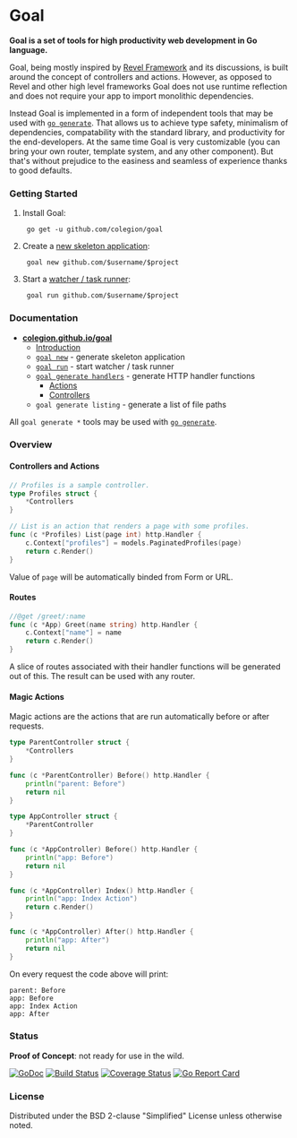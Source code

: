 # Goal
**Goal is a set of tools for high productivity web development in Go language.**

Goal, being mostly inspired by [Revel Framework](https://github.com/revel/revel)
and its discussions, is built around the concept of controllers and actions.
However, as opposed to Revel and other high level frameworks Goal does not use runtime
reflection and does not require your app to import monolithic dependencies.

Instead Goal is implemented in a form of independent tools that
may be used with [`go generate`](https://blog.golang.org/generate).
That allows us to achieve type safety, minimalism of dependencies,
compatability with the standard library, and productivity for the end-developers.
At the same time Goal is very customizable (you can bring your own router, template system,
and any other component). But that's without prejudice to the easiness and seamless of experience
thanks to good defaults.

### Getting Started

1. Install Goal:

        go get -u github.com/colegion/goal

2. Create a [new skeleton application](https://colegion.github.io/goal/manual/new/index.html):

        goal new github.com/$username/$project

3. Start a [watcher / task runner](https://colegion.github.io/goal/manual/run/index.html):

        goal run github.com/$username/$project

### Documentation

* **[colegion.github.io/goal](https://colegion.github.io/goal)**
  * [Introduction](https://colegion.github.io/goal/manual/index.html)
  * [`goal new`](https://colegion.github.io/goal/manual/new/index.html) - generate skeleton application
  * [`goal run`](https://colegion.github.io/goal/manual/run/index.html) - start watcher / task runner
  * [`goal generate handlers`](https://colegion.github.io/goal/manual/handlers/index.html) - generate HTTP handler functions
    * [Actions](https://colegion.github.io/goal/manual/handlers/actions.html)
    * [Controllers](https://colegion.github.io/goal/manual/handlers/controllers.html)
  * `goal generate listing` - generate a list of file paths

All `goal generate *` tools may be used with [`go generate`](https://blog.golang.org/generate).

### Overview

#### Controllers and Actions

```go
// Profiles is a sample controller.
type Profiles struct {
	*Controllers
}

// List is an action that renders a page with some profiles.
func (c *Profiles) List(page int) http.Handler {
	c.Context["profiles"] = models.PaginatedProfiles(page)
	return c.Render()
}
```
Value of `page` will be automatically binded from Form or URL.

#### Routes

```go
//@get /greet/:name
func (c *App) Greet(name string) http.Handler {
	c.Context["name"] = name
	return c.Render()
}
```
A slice of routes associated with their handler functions will be generated
out of this. The result can be used with any router.

#### Magic Actions

Magic actions are the actions that are run automatically before or after requests.
```go
type ParentController struct {
	*Controllers
}

func (c *ParentController) Before() http.Handler {
	println("parent: Before")
	return nil
}

type AppController struct {
	*ParentController
}

func (c *AppController) Before() http.Handler {
	println("app: Before")
	return nil
}

func (c *AppController) Index() http.Handler {
	println("app: Index Action")
	return c.Render()
}

func (c *AppController) After() http.Handler {
	println("app: After")
	return nil
}
```
On every request the code above will print:
```
parent: Before
app: Before
app: Index Action
app: After
```

### Status

**Proof of Concept**: not ready for use in the wild.

[![GoDoc](https://godoc.org/github.com/colegion/goal?status.svg)](https://godoc.org/github.com/colegion/goal)
[![Build Status](https://travis-ci.org/colegion/goal.svg?branch=master)](https://travis-ci.org/colegion/goal)
[![Coverage Status](https://coveralls.io/repos/colegion/goal/badge.svg?branch=master)](https://coveralls.io/r/colegion/goal?branch=master)
[![Go Report Card](http://goreportcard.com/badge/colegion/goal?t=3)](http:/goreportcard.com/report/colegion/goal)

### License
Distributed under the BSD 2-clause "Simplified" License unless otherwise noted.
